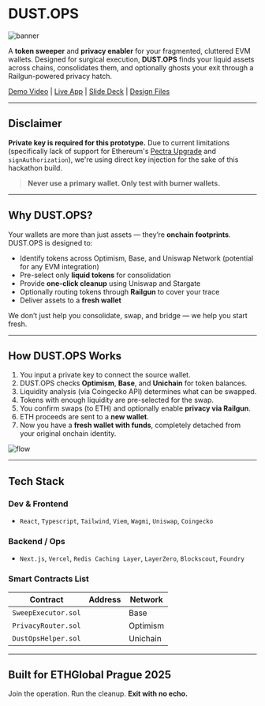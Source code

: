# DUST.OPS
![banner](https://github.com/user-attachments/assets/bd6ac7ab-cce6-4532-8c47-db1348d289d4)

A **token sweeper** and **privacy enabler** for your fragmented, cluttered EVM wallets. Designed for surgical execution, **DUST.OPS** finds your liquid assets across chains, consolidates them, and optionally ghosts your exit through a Railgun-powered privacy hatch.

[Demo Video]() | [Live App](https://dust-ops.vercel.app/) | [Slide Deck](https://github.com/kevinstubbs/dust-ops/blob/main/slide-deck.md) | [Design Files](https://github.com/kevinstubbs/dust-ops/blob/main/design-files.md)

---

## Disclaimer

**Private key is required for this prototype.**
Due to current limitations (specifically lack of support for Ethereum's [Pectra Upgrade](https://eips.ethereum.org/EIPS/eip-7702) and `signAuthorization`), we're using direct key injection for the sake of this hackathon build.  

> **Never use a primary wallet. Only test with burner wallets.**

---

## Why DUST.OPS?

Your wallets are more than just assets — they’re **onchain footprints**. DUST.OPS is designed to:

- Identify tokens across Optimism, Base, and Uniswap Network (potential for any EVM integration)
- Pre-select only **liquid tokens** for consolidation
- Provide **one-click cleanup** using Uniswap and Stargate
- Optionally routing tokens through **Railgun** to cover your trace
- Deliver assets to a **fresh wallet**

We don’t just help you consolidate, swap, and bridge — we help you start fresh.

---

## How DUST.OPS Works

1. You input a private key to connect the source wallet.
2. DUST.OPS checks **Optimism**, **Base**, and **Unichain** for token balances.
3. Liquidity analysis (via Coingecko API) determines what can be swapped.
4. Tokens with enough liquidity are pre-selected for the swap.
5. You confirm swaps (to ETH) and optionally enable **privacy via Railgun**.
6. ETH proceeds are sent to a **new wallet**.
7. Now you have a **fresh wallet with funds**, completely detached from your original onchain identity.

![flow](https://github.com/user-attachments/assets/c190afea-28d4-4e44-9049-0e4252d518d8)

---

## Tech Stack

### Dev & Frontend
- `React`, `Typescript`, `Tailwind`, `Viem`, `Wagmi`, `Uniswap`, `Coingecko`

### Backend / Ops
- `Next.js`, `Vercel`, `Redis Caching Layer`, `LayerZero`, `Blockscout`, `Foundry`

### Smart Contracts List

| Contract | Address | Network |
|----------|---------|---------|
| `SweepExecutor.sol` | | Base |
| `PrivacyRouter.sol` | | Optimism |
| `DustOpsHelper.sol` | | Unichain |

---

## Built for ETHGlobal Prague 2025

Join the operation. Run the cleanup.
**Exit with no echo.**
